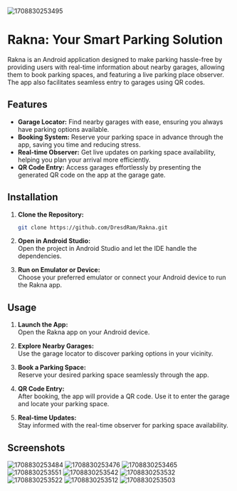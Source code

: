 ![1708830253495](https://github.com/DresdRam/Rakna/assets/65346053/90373b3b-c282-4919-9b35-34bedbe968de)
# Rakna: Your Smart Parking Solution

Rakna is an Android application designed to make parking hassle-free by providing users with real-time information about nearby garages, allowing them to book parking spaces, and featuring a live parking place observer. The app also facilitates seamless entry to garages using QR codes.

## Features

- **Garage Locator:** Find nearby garages with ease, ensuring you always have parking options available.
- **Booking System:** Reserve your parking space in advance through the app, saving you time and reducing stress.
- **Real-time Observer:** Get live updates on parking space availability, helping you plan your arrival more efficiently.
- **QR Code Entry:** Access garages effortlessly by presenting the generated QR code on the app at the garage gate.

## Installation

1. **Clone the Repository:**
   ```bash
   git clone https://github.com/DresdRam/Rakna.git
   
2. **Open in Android Studio:**\
Open the project in Android Studio and let the IDE handle the dependencies.

3. **Run on Emulator or Device:**\
Choose your preferred emulator or connect your Android device to run the Rakna app.

## Usage
1. **Launch the App:**\
Open the Rakna app on your Android device.

2. **Explore Nearby Garages:**\
Use the garage locator to discover parking options in your vicinity.

3. **Book a Parking Space:**\
Reserve your desired parking space seamlessly through the app.

4. **QR Code Entry:**\
After booking, the app will provide a QR code. Use it to enter the garage and locate your parking space.

5. **Real-time Updates:**\
Stay informed with the real-time observer for parking space availability.

## Screenshots
![1708830253484](https://github.com/DresdRam/Rakna/assets/65346053/6f707e95-273a-47e1-89b9-1d854d918440)
![1708830253476](https://github.com/DresdRam/Rakna/assets/65346053/12984533-d42d-4ee2-8ab0-d4e35bc4dcd9)
![1708830253465](https://github.com/DresdRam/Rakna/assets/65346053/affcd28c-c896-4aa9-a389-d988b97494c6)
![1708830253551](https://github.com/DresdRam/Rakna/assets/65346053/54dd86d5-00fd-4d7a-8dd7-f9be3b8a3aae)
![1708830253542](https://github.com/DresdRam/Rakna/assets/65346053/1bd1e2a6-eeff-4cb6-941b-3249c5ab4cda)
![1708830253532](https://github.com/DresdRam/Rakna/assets/65346053/a4daf297-9e21-4bec-8ddd-46c6f4254a8d)
![1708830253522](https://github.com/DresdRam/Rakna/assets/65346053/43130f7f-85f0-42f6-b186-7bf5f9848cf2)
![1708830253512](https://github.com/DresdRam/Rakna/assets/65346053/8bb4b078-e26a-4f02-9448-c471d192e9d5)
![1708830253503](https://github.com/DresdRam/Rakna/assets/65346053/5f31cd51-74df-4407-b539-932547c8ac45)


